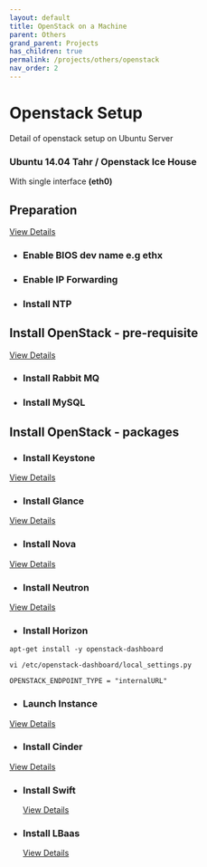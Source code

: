 ```yaml
---
layout: default
title: OpenStack on a Machine
parent: Others
grand_parent: Projects
has_children: true
permalink: /projects/others/openstack
nav_order: 2
---
```

# Openstack Setup

Detail of openstack setup on Ubuntu Server

### Ubuntu 14.04 Tahr / Openstack Ice House ###
With single interface **(eth0)**

## Preparation ##
[View Details](doc/01-preparation.md)

* ### Enable BIOS dev name e.g ethx ###

* ### Enable IP Forwarding ###

* ### Install NTP ###

## Install OpenStack - pre-requisite ##
[View Details](doc/02-prerequisite.md)

* ### Install Rabbit MQ ###

* ### Install MySQL ###

## Install OpenStack - packages ##

* ### Install Keystone ###
 [View Details](doc/03-openstack-keystone.md)

* ### Install Glance ###
 [View Details](doc/04-openstack-glance.md)

* ### Install Nova ###
 [View Details](doc/05-openstack-nova.md)

* ### Install Neutron ###
 [View Details](doc/06-openstack-neutron.md)
 
* ### Install Horizon ###

`apt-get install -y openstack-dashboard` 

`vi /etc/openstack-dashboard/local_settings.py`

```
OPENSTACK_ENDPOINT_TYPE = "internalURL"
```
 
* ### Launch Instance ###
 [View Details](doc/07-openstack-instance.md)
 

* ### Install Cinder ###
 [View Details](doc/08-openstack-cinder.md)
 
* ### Install Swift ###
  [View Details](doc/09-openstack-swift.md)
 
* ### Install LBaas ###
  [View Details](doc/10-openstack-lbaas.md)
 